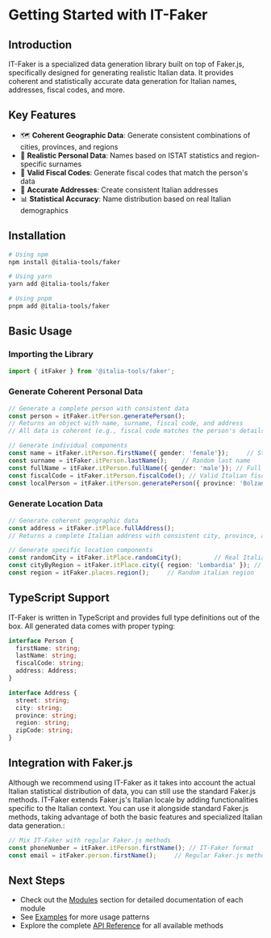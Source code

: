 # Getting Started with IT-Faker

## Introduction
IT-Faker is a specialized data generation library built on top of Faker.js, specifically designed for generating realistic Italian data. It provides coherent and statistically accurate data generation for Italian names, addresses, fiscal codes, and more.

## Key Features
- 🗺 **Coherent Geographic Data**: Generate consistent combinations of cities, provinces, and regions
- 👤 **Realistic Personal Data**: Names based on ISTAT statistics and region-specific surnames
- 📝 **Valid Fiscal Codes**: Generate fiscal codes that match the person's data
- 📍 **Accurate Addresses**: Create consistent Italian addresses
- 📊 **Statistical Accuracy**: Name distribution based on real Italian demographics

## Installation

```bash
# Using npm
npm install @italia-tools/faker

# Using yarn
yarn add @italia-tools/faker

# Using pnpm
pnpm add @italia-tools/faker
```

## Basic Usage

### Importing the Library
```typescript
import { itFaker } from '@italia-tools/faker';
```

### Generate Coherent Personal Data
```typescript
// Generate a complete person with consistent data
const person = itFaker.itPerson.generatePerson();
// Returns an object with name, surname, fiscal code, and address
// All data is coherent (e.g., fiscal code matches the person's details)

// Generate individual components
const name = itFaker.itPerson.firstName({ gender: 'female'});     // Statistically accurate Italian first name
const surname = itFaker.itPerson.lastName();    // Random last name
const fullName = itFaker.itPerson.fullName({ gender: 'male'}); // Full name
const fiscalCode = itFaker.itPerson.fiscalCode(); // Valid Italian fiscal code
const localPerson = itFaker.itPerson.generatePerson({ province: 'Bolzano' }); // Last name  based on the actual distribution in the province
```

### Generate Location Data
```typescript
// Generate coherent geographic data
const address = itFaker.itPlace.fullAddress();
// Returns a complete Italian address with consistent city, province, and region

// Generate specific location components
const randomCity = itFaker.itPlace.randomCity();         // Real Italian city with name, code, zone, province and region
const cityByRegion = itFaker.itPlace.city({ region: 'Lombardia' }); // City matching the region/province
const region = itFaker.places.region();     // Random italian region
```

## TypeScript Support
IT-Faker is written in TypeScript and provides full type definitions out of the box. All generated data comes with proper typing:

```typescript
interface Person {
  firstName: string;
  lastName: string;
  fiscalCode: string;
  address: Address;
}

interface Address {
  street: string;
  city: string;
  province: string;
  region: string;
  zipCode: string;
}
```

## Integration with Faker.js
Although we recommend using IT-Faker as it takes into account the actual Italian statistical distribution of data, you can still use the standard Faker.js methods. IT-Faker extends Faker.js's Italian locale by adding functionalities specific to the Italian context. You can use it alongside standard Faker.js methods, taking advantage of both the basic features and specialized Italian data generation.:

```typescript
// Mix IT-Faker with regular Faker.js methods
const phoneNumber = itFaker.itPerson.firstName(); // IT-Faker format
const email = itFaker.person.firstName();     // Regular Faker.js method
```

## Next Steps
- Check out the [Modules](/modules/) section for detailed documentation of each module
- See [Examples](/examples/basic-usage) for more usage patterns
- Explore the complete [API Reference](/api/) for all available methods